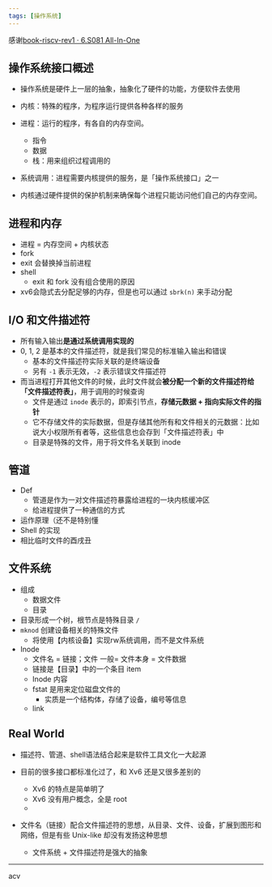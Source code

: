 ```yaml
---
tags: [操作系统]
---
```




感谢[book-riscv-rev1 · 6.S081 All-In-One](http://xv6.dgs.zone/tranlate_books/book-riscv-rev1/summary.html)

## 操作系统接口概述



- 操作系统是硬件上一层的抽象，抽象化了硬件的功能，方便软件去使用



- 内核：特殊的程序，为程序运行提供各种各样的服务
- 进程：运行的程序，有各自的内存空间。
  - 指令
  - 数据
  - 栈：用来组织过程调用的

- 系统调用：进程需要内核提供的服务，是「操作系统接口」之一



- 内核通过硬件提供的保护机制来确保每个进程只能访问他们自己的内存空间。





## 进程和内存

- 进程 = 内存空间 + 内核状态
- fork
- exit 会替换掉当前进程
- shell
  - exit 和 fork 没有组合使用的原因
- xv6会隐式去分配足够的内存，但是也可以通过 `sbrk(n)` 来手动分配



## I/O 和文件描述符

- 所有输入输出**是通过系统调用实现的**
- 0, 1, 2 是基本的文件描述符，就是我们常见的标准输入输出和错误
  - 基本的文件描述符实际关联的是终端设备
  - 另有 `-1` 表示无效，`-2` 表示错误文件描述符
- 而当进程打开其他文件的时候，此时文件就会**被分配一个新的文件描述符给「文件描述符表」**，用于调用的时候查询
  - 文件是通过 `inode` 表示的，即索引节点，**存储元数据 + 指向实际文件的指针**
  - 它不存储文件的实际数据，但是存储其他所有和文件相关的元数据：比如说大小权限所有者等，这些信息也会存到「文件描述符表」中
  - 目录是特殊的文件，用于将文件名关联到 inode



## 管道

- Def
  - 管道是作为一对文件描述符暴露给进程的一块内核缓冲区
  - 给进程提供了一种通信的方式
- 运作原理（还不是特别懂
- Shell 的实现
- 相比临时文件的酉戌丑





## 文件系统

- 组成
  - 数据文件
  - 目录
- 目录形成一个树，根节点是特殊目录 `/`
- `mknod` 创建设备相关的特殊文件
  - 将使用【内核设备】实现rw系统调用，而不是文件系统
- Inode
  - 文件名 = 链接；文件 一般= 文件本身 = 文件数据
  - 链接是【目录】中的一个条目 item
  - Inode 内容
  - fstat 是用来定位磁盘文件的
    - 实质是一个结构体，存储了设备，编号等信息
  - link



## Real World

- 描述符、管道、shell语法结合起来是软件工具文化一大起源

- 目前的很多接口都标准化过了，和 Xv6 还是又很多差别的

  - Xv6 的特点是简单明了
  - Xv6 没有用户概念，全是 root
  - 

- 文件名（链接）配合文件描述符的思想，从目录、文件、设备，扩展到图形和网络，但是有些 Unix-like 却没有发扬这种思想

  - 文件系统 + 文件描述符是强大的抽象

  









***



acv

